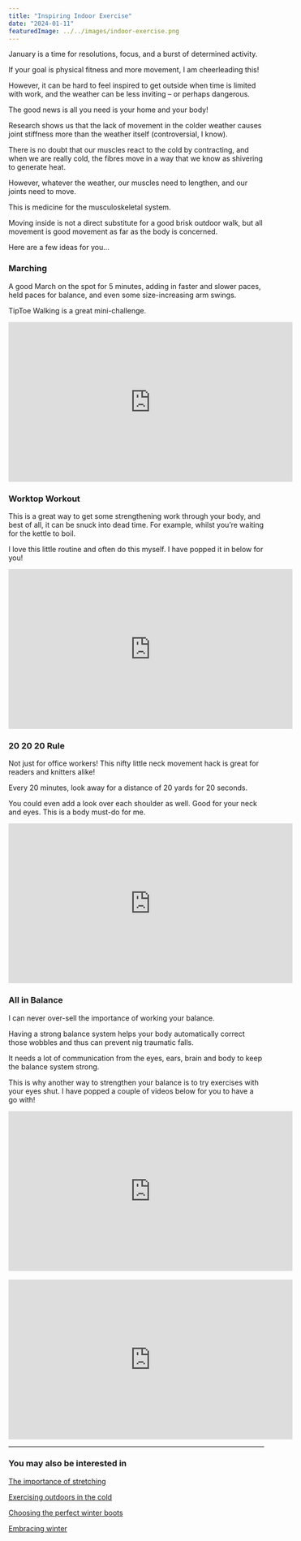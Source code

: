 ```yaml
---
title: "Inspiring Indoor Exercise"
date: "2024-01-11"
featuredImage: ../../images/indoor-exercise.png
---
```


January is a time for resolutions, focus, and a burst of determined activity.

If your goal is physical fitness and more movement, I am cheerleading this!

However, it can be hard to feel inspired to get outside when time is limited with work, and the weather can be less inviting – or perhaps dangerous.

The good news is all you need is your home and your body!

Research shows us that the lack of movement in the colder weather causes joint stiffness more than the weather itself (controversial, I know).

There is no doubt that our muscles react to the cold by contracting, and when we are really cold, the fibres move in a way that we know as shivering to generate heat.

However, whatever the weather, our muscles need to lengthen, and our joints need to move.

This is medicine for the musculoskeletal system.

Moving inside is not a direct substitute for a good brisk outdoor walk, but all movement is good movement as far as the body is concerned.

Here are a few ideas for you…

### Marching

A good March on the spot for 5 minutes, adding in faster and slower paces, held paces for balance, and even some size-increasing arm swings.

TipToe Walking is a great mini-challenge.

<div class="videoWrapper">
    <iframe width="560" height="315" src="https://www.youtube-nocookie.com/embed/VzPw_KjURd0?si=2KbMXnyR_F_gZDig" title="YouTube video player" frameborder="0" allow="accelerometer; autoplay; clipboard-write; encrypted-media; gyroscope; picture-in-picture; web-share" allowfullscreen></iframe>
</div>

### Worktop Workout

This is a great way to get some strengthening work through your body, and best of all, it can be snuck into dead time. For example, whilst you’re waiting for the kettle to boil. 

I love this little routine and often do this myself. I have popped it in below for you!

<div class="videoWrapper">
    <iframe width="560" height="315" src="https://www.youtube-nocookie.com/embed/6DF5GmGnves?si=Tqt764ZC1d4TUtoL" title="YouTube video player" frameborder="0" allow="accelerometer; autoplay; clipboard-write; encrypted-media; gyroscope; picture-in-picture; web-share" allowfullscreen></iframe>
</div>

### 20 20 20 Rule

Not just for office workers! This nifty little neck movement hack is great for readers and knitters alike! 

Every 20 minutes, look away for a distance of 20 yards for 20 seconds. 

You could even add a look over each shoulder as well. Good for your neck and eyes. This is a body must-do for me.

<div class="videoWrapper">
    <iframe width="560" height="315" src="https://www.youtube-nocookie.com/embed/R5VcSxFFFqQ?si=XPDxtBWKZ3qcnkZI" title="YouTube video player" frameborder="0" allow="accelerometer; autoplay; clipboard-write; encrypted-media; gyroscope; picture-in-picture; web-share" allowfullscreen></iframe>
</div>

### All in Balance

I can never over-sell the importance of working your balance. 

Having a strong balance system helps your body automatically correct those wobbles and thus can prevent nig traumatic falls. 

It needs a lot of communication from the eyes, ears, brain and body to keep the balance system strong. 

This is why another way to strengthen your balance is to try exercises with your eyes shut. I have popped a couple of videos below for you to have a go with!

<div class="videoWrapper">
    <iframe width="560" height="315" src="https://www.youtube-nocookie.com/embed/ZIu_fVlnRN0?si=vGcWOHbGCHpDKcC_" title="YouTube video player" frameborder="0" allow="accelerometer; autoplay; clipboard-write; encrypted-media; gyroscope; picture-in-picture; web-share" allowfullscreen></iframe>
</div>
<br />
<div class="videoWrapper">
    <iframe width="560" height="315" src="https://www.youtube-nocookie.com/embed/GevuL0gf1FU?si=M004TMVDAEVeI3Ew" title="YouTube video player" frameborder="0" allow="accelerometer; autoplay; clipboard-write; encrypted-media; gyroscope; picture-in-picture; web-share" allowfullscreen></iframe>
</div>

---

### You may also be interested in
[The importance of stretching](/blog/the-importance-of-stretching/)

[Exercising outdoors in the cold](/blog/staying-fit-in-colder-weather/)

[Choosing the perfect winter boots](/blog/boots)

[Embracing winter](/blog/embracing-winter/)